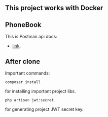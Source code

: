 ## This project works with Docker

## PhoneBook 

This is Postman api docs:

- [link](https://api.postman.com/collections/17394143-a8e7168e-d961-4868-aa80-f17c2a7fd912?access_key=PMAT-01GXDWQB5KY8P55E087KRB9PH4).

## After clone

Important commands:

    composer install

for installing important project libs.

    php artisan jwt:secret.

for generating project JWT secret key.
